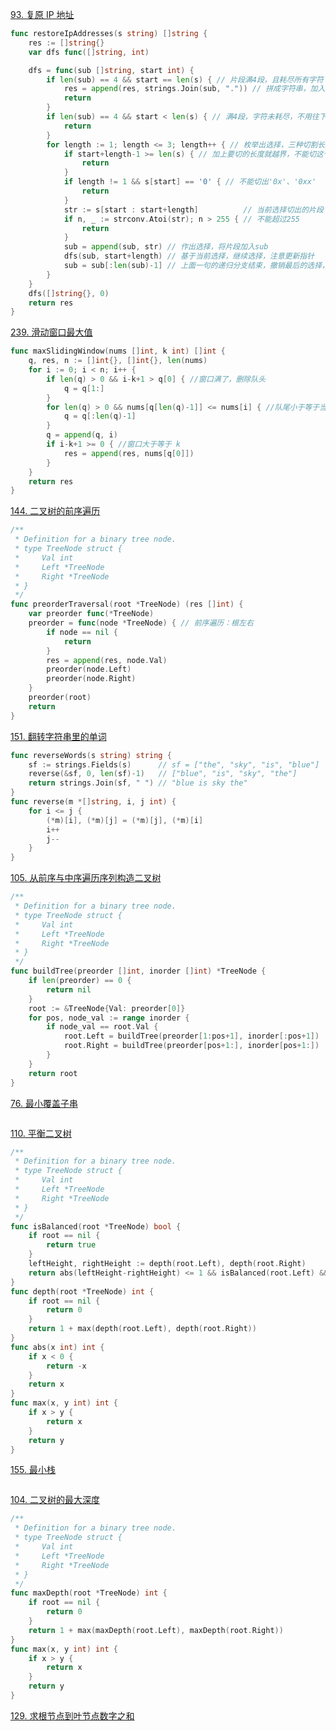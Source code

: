 
<!-- 
[93. 复原 IP 地址](https://leetcode-cn.com/problems/restore-ip-addresses/) 


[239. 滑动窗口最大值](https://leetcode-cn.com/problems/sliding-window-maximum/)


[144. 二叉树的前序遍历](https://leetcode-cn.com/problems/binary-tree-preorder-traversal/)

[151. 翻转字符串里的单词](https://leetcode-cn.com/problems/reverse-words-in-a-string/)


[105. 从前序与中序遍历序列构造二叉树](https://leetcode-cn.com/problems/construct-binary-tree-from-preorder-and-inorder-traversal/)


[76. 最小覆盖子串](https://leetcode-cn.com/problems/minimum-window-substring/) 


[110. 平衡二叉树](https://leetcode-cn.com/problems/balanced-binary-tree/)


[155. 最小栈](https://leetcode-cn.com/problems/min-stack/)


[104. 二叉树的最大深度](https://leetcode-cn.com/problems/maximum-depth-of-binary-tree/) 

[129. 求根节点到叶节点数字之和](https://leetcode-cn.com/problems/sum-root-to-leaf-numbers/) -->


[93. 复原 IP 地址](https://leetcode-cn.com/problems/restore-ip-addresses/) 

```go
func restoreIpAddresses(s string) []string {
	res := []string{}
	var dfs func([]string, int)

	dfs = func(sub []string, start int) {
		if len(sub) == 4 && start == len(s) { // 片段满4段，且耗尽所有字符
			res = append(res, strings.Join(sub, ".")) // 拼成字符串，加入解集
			return
		}
		if len(sub) == 4 && start < len(s) { // 满4段，字符未耗尽，不用往下选了
			return
		}
		for length := 1; length <= 3; length++ { // 枚举出选择，三种切割长度
			if start+length-1 >= len(s) { // 加上要切的长度就越界，不能切这个长度
				return
			}
			if length != 1 && s[start] == '0' { // 不能切出'0x'、'0xx'
				return
			}
			str := s[start : start+length]          // 当前选择切出的片段
			if n, _ := strconv.Atoi(str); n > 255 { // 不能超过255
				return
			}
			sub = append(sub, str) // 作出选择，将片段加入sub
			dfs(sub, start+length) // 基于当前选择，继续选择，注意更新指针
			sub = sub[:len(sub)-1] // 上面一句的递归分支结束，撤销最后的选择，进入下一轮迭代，考察下一个切割长度
		}
	}
	dfs([]string{}, 0)
	return res
}
```


[239. 滑动窗口最大值](https://leetcode-cn.com/problems/sliding-window-maximum/)

```go
func maxSlidingWindow(nums []int, k int) []int {
	q, res, n := []int{}, []int{}, len(nums)
	for i := 0; i < n; i++ {
		if len(q) > 0 && i-k+1 > q[0] { //窗口满了，删除队头
			q = q[1:]
		}
		for len(q) > 0 && nums[q[len(q)-1]] <= nums[i] { //队尾小于等于当前元素，删除队尾
			q = q[:len(q)-1]
		}
		q = append(q, i)
		if i-k+1 >= 0 { //窗口大于等于 k
			res = append(res, nums[q[0]])
		}
	}
	return res
}
```


[144. 二叉树的前序遍历](https://leetcode-cn.com/problems/binary-tree-preorder-traversal/)

```go
/**
 * Definition for a binary tree node.
 * type TreeNode struct {
 *     Val int
 *     Left *TreeNode
 *     Right *TreeNode
 * }
 */
func preorderTraversal(root *TreeNode) (res []int) {
	var preorder func(*TreeNode)
	preorder = func(node *TreeNode) { // 前序遍历：根左右
		if node == nil {
			return
		}  
		res = append(res, node.Val)
		preorder(node.Left)
		preorder(node.Right)
	}
	preorder(root)
	return
}
```

[151. 翻转字符串里的单词](https://leetcode-cn.com/problems/reverse-words-in-a-string/)


```go
func reverseWords(s string) string {
	sf := strings.Fields(s)      // sf = ["the", "sky", "is", "blue"]
	reverse(&sf, 0, len(sf)-1)   // ["blue", "is", "sky", "the"]
	return strings.Join(sf, " ") // "blue is sky the"
}
func reverse(m *[]string, i, j int) {
	for i <= j {
		(*m)[i], (*m)[j] = (*m)[j], (*m)[i]
		i++
		j--
	}
}
```

[105. 从前序与中序遍历序列构造二叉树](https://leetcode-cn.com/problems/construct-binary-tree-from-preorder-and-inorder-traversal/)

```go
/**
 * Definition for a binary tree node.
 * type TreeNode struct {
 *     Val int
 *     Left *TreeNode
 *     Right *TreeNode
 * }
 */
func buildTree(preorder []int, inorder []int) *TreeNode {
	if len(preorder) == 0 {
		return nil
	}
	root := &TreeNode{Val: preorder[0]}
	for pos, node_val := range inorder {
		if node_val == root.Val {
			root.Left = buildTree(preorder[1:pos+1], inorder[:pos+1])
			root.Right = buildTree(preorder[pos+1:], inorder[pos+1:])
		}
	}
	return root
}
```

[76. 最小覆盖子串](https://leetcode-cn.com/problems/minimum-window-substring/) 

```go

```


[110. 平衡二叉树](https://leetcode-cn.com/problems/balanced-binary-tree/)

```go
/**
 * Definition for a binary tree node.
 * type TreeNode struct {
 *     Val int
 *     Left *TreeNode
 *     Right *TreeNode
 * }
 */
func isBalanced(root *TreeNode) bool {
	if root == nil {
		return true
	}
	leftHeight, rightHeight := depth(root.Left), depth(root.Right)
	return abs(leftHeight-rightHeight) <= 1 && isBalanced(root.Left) && isBalanced(root.Right)
}
func depth(root *TreeNode) int {
	if root == nil {
		return 0
	}
	return 1 + max(depth(root.Left), depth(root.Right))
}
func abs(x int) int {
	if x < 0 {
		return -x
	}
	return x
}
func max(x, y int) int {
	if x > y {
		return x
	}
	return y
}
```

[155. 最小栈](https://leetcode-cn.com/problems/min-stack/)

```go


```


[104. 二叉树的最大深度](https://leetcode-cn.com/problems/maximum-depth-of-binary-tree/) 

```go
/**
 * Definition for a binary tree node.
 * type TreeNode struct {
 *     Val int
 *     Left *TreeNode
 *     Right *TreeNode
 * }
 */
func maxDepth(root *TreeNode) int {
	if root == nil {
		return 0
	}
	return 1 + max(maxDepth(root.Left), maxDepth(root.Right))
}
func max(x, y int) int {
	if x > y {
		return x
	}
	return y
}
```

[129. 求根节点到叶节点数字之和](https://leetcode-cn.com/problems/sum-root-to-leaf-numbers/)








